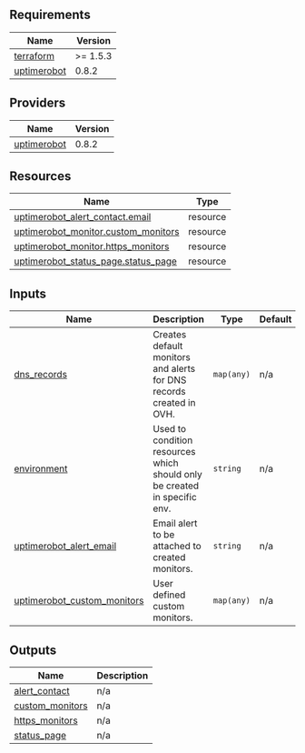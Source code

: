 <!-- BEGIN_TF_DOCS -->
## Requirements

| Name | Version |
|------|---------|
| <a name="requirement_terraform"></a> [terraform](#requirement\_terraform) | >= 1.5.3 |
| <a name="requirement_uptimerobot"></a> [uptimerobot](#requirement\_uptimerobot) | 0.8.2 |

## Providers

| Name | Version |
|------|---------|
| <a name="provider_uptimerobot"></a> [uptimerobot](#provider\_uptimerobot) | 0.8.2 |

## Resources

| Name | Type |
|------|------|
| [uptimerobot_alert_contact.email](https://registry.terraform.io/providers/vexxhost/uptimerobot/0.8.2/docs/resources/alert_contact) | resource |
| [uptimerobot_monitor.custom_monitors](https://registry.terraform.io/providers/vexxhost/uptimerobot/0.8.2/docs/resources/monitor) | resource |
| [uptimerobot_monitor.https_monitors](https://registry.terraform.io/providers/vexxhost/uptimerobot/0.8.2/docs/resources/monitor) | resource |
| [uptimerobot_status_page.status_page](https://registry.terraform.io/providers/vexxhost/uptimerobot/0.8.2/docs/resources/status_page) | resource |

## Inputs

| Name | Description | Type | Default | Required |
|------|-------------|------|---------|:--------:|
| <a name="input_dns_records"></a> [dns\_records](#input\_dns\_records) | Creates default monitors and alerts for DNS records created in OVH. | `map(any)` | n/a | yes |
| <a name="input_environment"></a> [environment](#input\_environment) | Used to condition resources which should only be created in specific env. | `string` | n/a | yes |
| <a name="input_uptimerobot_alert_email"></a> [uptimerobot\_alert\_email](#input\_uptimerobot\_alert\_email) | Email alert to be attached to created monitors. | `string` | n/a | yes |
| <a name="input_uptimerobot_custom_monitors"></a> [uptimerobot\_custom\_monitors](#input\_uptimerobot\_custom\_monitors) | User defined custom monitors. | `map(any)` | n/a | yes |

## Outputs

| Name | Description |
|------|-------------|
| <a name="output_alert_contact"></a> [alert\_contact](#output\_alert\_contact) | n/a |
| <a name="output_custom_monitors"></a> [custom\_monitors](#output\_custom\_monitors) | n/a |
| <a name="output_https_monitors"></a> [https\_monitors](#output\_https\_monitors) | n/a |
| <a name="output_status_page"></a> [status\_page](#output\_status\_page) | n/a |
<!-- END_TF_DOCS -->